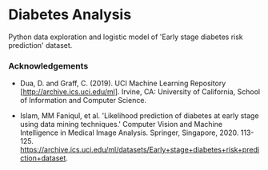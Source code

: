 # Diabetes Analysis
Python data exploration and logistic model of 'Early stage diabetes risk prediction' dataset. 


### Acknowledgements
- Dua, D. and Graff, C. (2019). UCI Machine Learning Repository [http://archive.ics.uci.edu/ml]. Irvine, CA: University of California, School of Information and Computer Science.

- Islam, MM Faniqul, et al. 'Likelihood prediction of diabetes at early stage using data mining techniques.' Computer Vision and Machine Intelligence in Medical Image Analysis. Springer, Singapore, 2020. 113-125.
https://archive.ics.uci.edu/ml/datasets/Early+stage+diabetes+risk+prediction+dataset.
